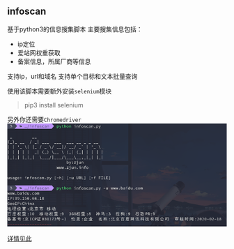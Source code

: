 infoscan
-------------------------
基于python3的信息搜集脚本
主要搜集信息包括：
- ip定位
- 爱站网权重获取
- 备案信息，所属厂商等信息

支持ip，url和域名
支持单个目标和文本批量查询

使用该脚本需要额外安装`selenium`模块
> pip3 install selenium

另外你还需要`Chromedriver`
![demo](demo.png)

[详情见此](http://www.zjun.info/2020/02/23/infoscan)
